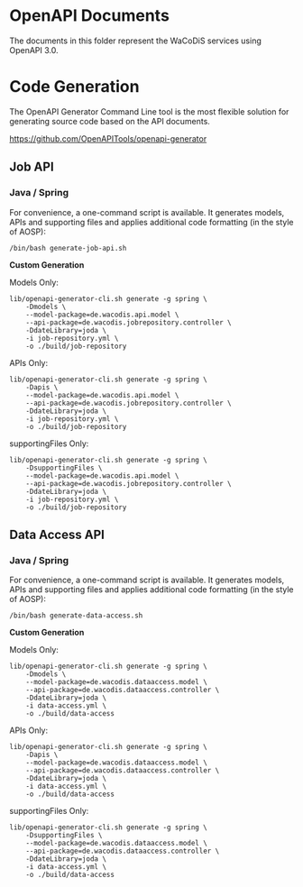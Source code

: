 # OpenAPI Documents

The documents in this folder represent the WaCoDiS
services using OpenAPI 3.0.

# Code Generation

The OpenAPI Generator Command Line tool is the most flexible solution
for generating source code based on the API documents.

https://github.com/OpenAPITools/openapi-generator

## Job API

### Java / Spring

For convenience, a one-command script is available. It generates models, APIs and
supporting files and applies additional code formatting (in the style of AOSP):

`/bin/bash generate-job-api.sh`

**Custom Generation**

Models Only:

```
lib/openapi-generator-cli.sh generate -g spring \
    -Dmodels \
    --model-package=de.wacodis.api.model \
    --api-package=de.wacodis.jobrepository.controller \
    -DdateLibrary=joda \
    -i job-repository.yml \
    -o ./build/job-repository
```

APIs Only:

```
lib/openapi-generator-cli.sh generate -g spring \
    -Dapis \
    --model-package=de.wacodis.api.model \
    --api-package=de.wacodis.jobrepository.controller \
    -DdateLibrary=joda \
    -i job-repository.yml \
    -o ./build/job-repository
```

supportingFiles Only:

```
lib/openapi-generator-cli.sh generate -g spring \
    -DsupportingFiles \
    --model-package=de.wacodis.api.model \
    --api-package=de.wacodis.jobrepository.controller \
    -DdateLibrary=joda \
    -i job-repository.yml \
    -o ./build/job-repository
```

## Data Access API

### Java / Spring

For convenience, a one-command script is available. It generates models, APIs and
supporting files and applies additional code formatting (in the style of AOSP):

`/bin/bash generate-data-access.sh`

**Custom Generation**

Models Only:

```
lib/openapi-generator-cli.sh generate -g spring \
    -Dmodels \
    --model-package=de.wacodis.dataaccess.model \
    --api-package=de.wacodis.dataaccess.controller \
    -DdateLibrary=joda \
    -i data-access.yml \
    -o ./build/data-access
```

APIs Only:

```
lib/openapi-generator-cli.sh generate -g spring \
    -Dapis \
    --model-package=de.wacodis.dataaccess.model \
    --api-package=de.wacodis.dataaccess.controller \
    -DdateLibrary=joda \
    -i data-access.yml \
    -o ./build/data-access
```

supportingFiles Only:

```
lib/openapi-generator-cli.sh generate -g spring \
    -DsupportingFiles \
    --model-package=de.wacodis.dataaccess.model \
    --api-package=de.wacodis.dataaccess.controller \
    -DdateLibrary=joda \
    -i data-access.yml \
    -o ./build/data-access
```
